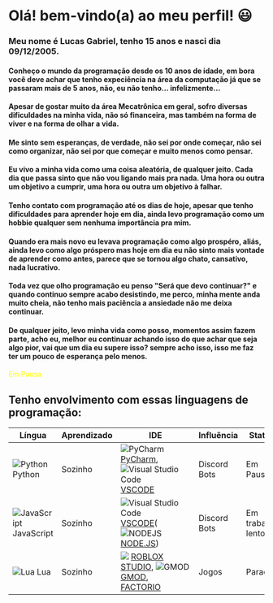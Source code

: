 # Olá! bem-vindo(a) ao meu perfil! :smiley:

### Meu nome é **Lucas Gabriel**, tenho 15 anos e nasci dia 09/12/2005.

#### Conheço o mundo da programação desde os 10 anos de idade, em bora você deve achar que tenho expeciência na área da computação já que se passaram mais de 5 anos, não, eu não tenho... infelizmente...
#### Apesar de gostar muito da área Mecatrônica em geral, sofro diversas dificuldades na minha vida, não só financeira, mas também na forma de viver e na forma de olhar a vida.
#### Me sinto sem esperanças, de verdade, não sei por onde começar, não sei como organizar, não sei por que começar e muito menos como pensar.
#### Eu vivo a minha vida como uma coisa aleatória, de qualquer jeito. Cada dia que passa sinto que não vou ligando mais pra nada. Uma hora ou outra um objetivo a cumprir, uma hora ou outra um objetivo à falhar.

#### Tenho contato com programação até os dias de hoje, apesar que tenho dificuldades para aprender hoje em dia, ainda levo programação como um hobbie qualquer sem nenhuma importância pra mim.
#### Quando era mais novo eu levava programação como algo prospéro, aliás, ainda levo como algo próspero mas hoje em dia eu não sinto mais vontade de aprender como antes, parece que se tornou algo chato, cansativo, nada lucrativo.
#### Toda vez que olho programação eu penso "Será que devo continuar?" e quando continuo sempre acabo desistindo, me perco, minha mente anda muito cheia, não tenho mais paciência a ansiedade não me deixa continuar.

#### De qualquer jeito, levo minha vida como posso, momentos assim fazem parte, acho eu, melhor eu continuar achando isso do que achar que seja algo pior, vai que um dia eu supere isso? sempre acho isso, isso me faz ter um pouco de esperança pelo menos.
<p style="color: yellow;">Em Pausa</p>

## Tenho envolvimento com essas linguagens de programação:

Língua | Aprendizado | IDE | Influência | Status | Nível
------ | ----------- | --- | ---------- | ------ | -----
![Python](https://upload.wikimedia.org/wikipedia/commons/thumb/0/0a/Python.svg/50px-Python.svg.png) Python | Sozinho | ![PyCharm](https://3.bp.blogspot.com/-LqzifMlkrxU/WsUTBpuouvI/AAAAAAAAIXQ/_tQPrlOlQMkV-Xz4FwssJ-d0AuSAdljmwCLcBGAs/s16/16px-PyCharm_Logo.svg.png) [PyCharm](https://www.jetbrains.com/pt-br/pycharm/download), ![Visual Studio Code](https://upload.wikimedia.org/wikipedia/commons/thumb/9/9a/Visual_Studio_Code_1.35_icon.svg/16px-Visual_Studio_Code_1.35_icon.svg.png) [VSCODE](https://code.visualstudio.com/) | Discord Bots | Em Pausa | ![57%](https://progress-bar.dev/57/?suffix=%)
![JavaScript](https://upload.wikimedia.org/wikipedia/commons/thumb/9/99/Unofficial_JavaScript_logo_2.svg/50px-Unofficial_JavaScript_logo_2.svg.png) JavaScript | Sozinho | ![Visual Studio Code](https://upload.wikimedia.org/wikipedia/commons/thumb/9/9a/Visual_Studio_Code_1.35_icon.svg/16px-Visual_Studio_Code_1.35_icon.svg.png) [VSCODE](https://code.visualstudio.com/)(![NODEJS](https://upload.wikimedia.org/wikipedia/commons/thumb/d/d9/Node.js_logo.svg/16px-Node.js_logo.svg.png)[NODE.JS](https://nodejs.org/pt-br/)) | Discord Bots | Em trabalho lento | ![34%](https://progress-bar.dev/34/?suffix=%)
![Lua](https://upload.wikimedia.org/wikipedia/commons/thumb/c/cf/Lua-Logo.svg/50px-Lua-Logo.svg.png) Lua | Sozinho | ![](https://static.wikia.nocookie.net/logopedia/images/0/05/Roblox_Studio_2021.svg/revision/latest/scale-to-width-down/16?cb=20210216095857) [ROBLOX STUDIO](https://roblox.com/create), ![GMOD](https://upload.wikimedia.org/wikipedia/commons/thumb/9/97/Garry%27s_Mod_logo.svg/16px-Garry%27s_Mod_logo.svg.png) [GMOD](https://gmod.facepunch.com/), [FACTORIO](https://www.factorio.com/) | Jogos | Parado | ![23%](https://progress-bar.dev/23/?suffix=%)
